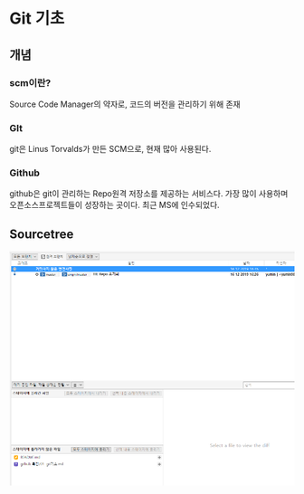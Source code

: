 # Git 기초

## 개념



### scm이란?

Source Code Manager의 약자로, 코드의 버전을 관리하기 위해 존재

### GIt

git은 Linus Torvalds가 만든 SCM으로, 현재 많아 사용된다.

### Github

github은 git이 관리하는 Repo원격 저장소를 제공하는 서비스다. 가장 많이 사용하며 오픈소스프로젝트들이 성장하는 곳이다. 최근 MS에 인수되었다. 

## Sourcetree

![image-20191216164709813](01._git기초.assets/image-20191216164709813.png)

